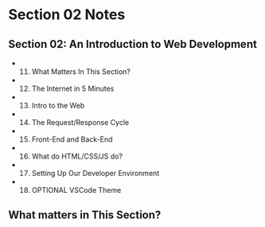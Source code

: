 # Section 02 Notes

## Section 02: An Introduction to Web Development
- 11. What Matters In This Section?
- 12. The Internet in 5 Minutes
- 13. Intro to the Web
- 14. The Request/Response Cycle
- 15. Front-End and Back-End
- 16. What do HTML/CSS/JS do?
- 17. Setting Up Our Developer Environment
- 18. OPTIONAL VSCode Theme

## What matters in This Section?

